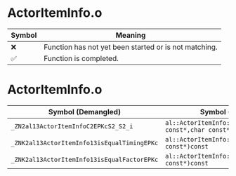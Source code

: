 # ActorItemInfo.o
| Symbol | Meaning 
| ------------- | ------------- 
| :x: | Function has not yet been started or is not matching. 
| :white_check_mark: | Function is completed. 


# ActorItemInfo.o
| Symbol (Demangled) | Symbol (Mangled) | Decompiled? |
| ------------- |  ------------- | ------------- |
| `_ZN2al13ActorItemInfoC2EPKcS2_S2_i` | `al::ActorItemInfo::ActorItemInfo(char const*,char const*,char const*,int)` | :white_check_mark: |
| `_ZNK2al13ActorItemInfo13isEqualTimingEPKc` | `al::ActorItemInfo::isEqualTiming(char const*)const` | :white_check_mark: |
| `_ZNK2al13ActorItemInfo13isEqualFactorEPKc` | `al::ActorItemInfo::isEqualFactor(char const*)const` | :white_check_mark: |
